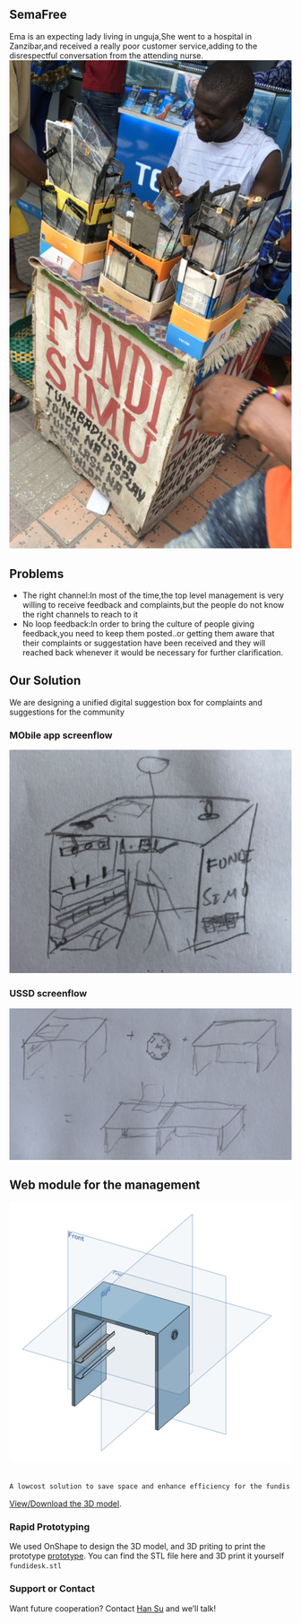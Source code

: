 ## SemaFree

Ema is an expecting lady living in unguja,She went to a hospital in Zanzibar,and received a really poor customer service,adding to the disrespectful conversation from the attending nurse. 
![Image](https://github.com/suhan1996/fundidesk/blob/master/IMG_5264.jpg?raw=true)

## Problems
- The right channel:In most of the time,the top level management is very willing to receive feedback and complaints,but the people do not know the right channels to reach to it
- No loop feedback:In order to bring the culture of people giving feedback,you need to keep them posted..or getting them aware that their complaints or suggestation have been received and they will reached back whenever it would be necessary for further clarification.


## Our Solution

We are designing a unified digital suggestion box for complaints and suggestions for the community

### MObile app screenflow
![Image](https://github.com/suhan1996/fundidesk/blob/master/IMG_5262.jpg?raw=true)
### USSD screenflow
![Image](https://github.com/suhan1996/fundidesk/blob/master/IMG_5263.jpg?raw=true)

## Web module for the management
![Image](https://github.com/suhan1996/fundidesk/blob/master/Screenshot%202019-01-08%20at%2014.58.53.png?raw=true)



```markdown

A lowcost solution to save space and enhance efficiency for the fundis.

```

[View/Download the 3D model](https://cad.onshape.com/documents/770dbdb6e5e5786d75164041/w/601f35e9fa386c2315229862/e/ac914ba21baa19614e4c4a59).

### Rapid Prototyping

We used OnShape to design the 3D model, and 3D priting to print the prototype [prototype](https://cad.onshape.com/documents/770dbdb6e5e5786d75164041/w/601f35e9fa386c2315229862/e/ac914ba21baa19614e4c4a59). You can find the STL file here and 3D print it yourself `fundidesk.stl` 

### Support or Contact

Want future cooperation? Contact [Han Su](http://hansu.studio) and we’ll talk!

